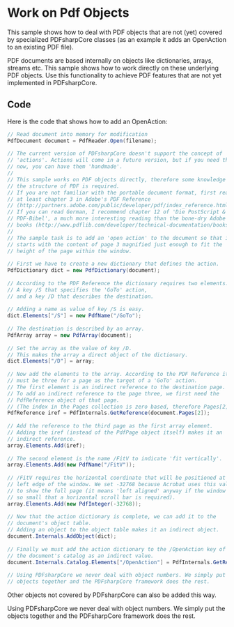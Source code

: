 # Work on Pdf Objects

This sample shows how to deal with PDF objects that are not (yet) covered by specialized PDFsharpCore classes (as an example it adds an OpenAction to an existing PDF file).

PDF documents are based internally on objects like dictionaries, arrays, streams etc. This sample shows how to work directly on these underlying PDF objects. Use this functionality to achieve PDF features that are not yet implemented in PDFsharpCore.


## Code

Here is the code that shows how to add an OpenAction:

```cs
// Read document into memory for modification
PdfDocument document = PdfReader.Open(filename);
 
// The current version of PDFsharpCore doesn't support the concept of
// 'actions'. Actions will come in a future version, but if you need them
// now, you can have them 'handmade'.
//
// This sample works on PDF objects directly, therefore some knowledge of
// the structure of PDF is required.
// If you are not familiar with the portable document format, first read
// at least chapter 3 in Adobe's PDF Reference
// (http://partners.adobe.com/public/developer/pdf/index_reference.html).
// If you can read German, I recommend chapter 12 of 'Die PostScript &
// PDF-Bibel', a much more interesting reading than the bone-dry Adobe
// books (http://www.pdflib.com/developer/technical-documentation/books/postscript-pdf-bibel/).
//
// The sample task is to add an 'open action' to the document so that it
// starts with the content of page 3 magnified just enough to fit the
// height of the page within the window.
 
// First we have to create a new dictionary that defines the action.
PdfDictionary dict = new PdfDictionary(document);
 
// According to the PDF Reference the dictionary requires two elements.
// A key /S that specifies the 'GoTo' action,
// and a key /D that describes the destination.
 
// Adding a name as value of key /S is easy.
dict.Elements["/S"] = new PdfName("/GoTo");
 
// The destination is described by an array.
PdfArray array = new PdfArray(document);
 
// Set the array as the value of key /D.
// This makes the array a direct object of the dictionary.
dict.Elements["/D"] = array;
 
// Now add the elements to the array. According to the PDF Reference it
// must be three for a page as the target of a 'GoTo' action.
// The first element is an indirect reference to the destination page.
// To add an indirect reference to the page three, we first need the
// PdfReference object of that page.
// (The index in the Pages collection is zero based, therefore Pages[2])
PdfReference iref = PdfInternals.GetReference(document.Pages[2]);
 
// Add the reference to the third page as the first array element.
// Adding the iref (instead of the PdfPage object itself) makes it an
// indirect reference.
array.Elements.Add(iref);
 
// The second element is the name /FitV to indicate 'fit vertically'.
array.Elements.Add(new PdfName("/FitV"));
 
// /FitV requires the horizontal coordinate that will be positioned at the
// left edge of the window. We set -32768 because Acrobat uses this value
// to show the full page (it means 'left aligned' anyway if the window is
// so small that a horizontal scroll bar is required).
array.Elements.Add(new PdfInteger(-32768));
 
// Now that the action dictionary is complete, we can add it to the
// document's object table.
// Adding an object to the object table makes it an indirect object.
document.Internals.AddObject(dict);
 
// Finally we must add the action dictionary to the /OpenAction key of
// the document's catalog as an indirect value.
document.Internals.Catalog.Elements["/OpenAction"] = PdfInternals.GetReference(dict);
 
// Using PDFsharpCore we never deal with object numbers. We simply put the
// objects together and the PDFsharpCore framework does the rest.
```

Other objects not covered by PDFsharpCore can also be added this way.

Using PDFsharpCore we never deal with object numbers. We simply put the objects together and the PDFsharpCore framework does the rest.
